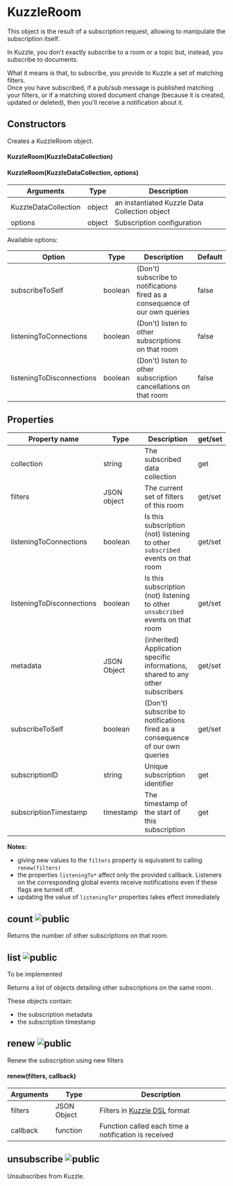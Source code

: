 # KuzzleRoom

This object is the result of a subscription request, allowing to manipulate the subscription itself.

In Kuzzle, you don't exactly subscribe to a room or a topic but, instead, you subscribe to documents.

What it means is that, to subscribe, you provide to Kuzzle a set of matching filters.  
Once you have subscribed, if a pub/sub message is published matching your filters, or if a matching stored document change (because it is created, updated or deleted), then you'll receive a notification about it.

## Constructors

Creates a KuzzleRoom object.

#### KuzzleRoom(KuzzleDataCollection)

#### KuzzleRoom(KuzzleDataCollection, options)

| Arguments | Type | Description |
|---------------|---------|----------------------------------------|
| KuzzleDataCollection | object | an instantiated Kuzzle Data Collection object |
| options | object | Subscription configuration |

Available options:

| Option | Type | Description | Default |
|---------------|---------|----------------------------------------|---------|
| subscribeToSelf | boolean | (Don't) subscribe to notifications fired as a consequence of our own queries | false |
| listeningToConnections | boolean | (Don't) listen to other subscriptions on that room | false |
| listeningToDisconnections | boolean | (Don't) listen to other subscription cancellations on that room | false |


## Properties

| Property name | Type | Description | get/set |
|--------------|--------|-----------------------------------|---------|
| collection | string | The subscribed data collection | get |
| filters | JSON object | The current set of filters of this room | get/set |
| listeningToConnections | boolean | Is this subscription (not) listening to other ``subscribed`` events on that room | get/set |
| listeningToDisconnections | boolean | Is this subscription (not) listening to other ``unsubcribed`` events on that room | get/set |
| metadata | JSON Object | (inherited) Application specific informations, shared to any other subscribers | get/set |
| subscribeToSelf | boolean | (Don't) subscribe to notifications fired as a consequence of our own queries | get/set |
| subscriptionID | string | Unique subscription identifier | get |
| subscriptionTimestamp | timestamp | The timestamp of the start of this subscription | get |

**Notes:**

* giving new values to the ``filters`` property is equivalent to calling ``renew(filters)``
* the properties ``listeningTo*`` affect only the provided callback. Listeners on the corresponding global events receive notifications even if these flags are turned off.
* updating the value of ``listeningTo*`` properties takes effect immediately

## count ![public](./images/public.png)

Returns the number of other subscriptions on that room.

## list ![public](./images/public.png)

<aside class="warning">
To be implemented
</aside>

Returns a list of objects detailing other subscriptions on the same room.

These objects contain:

* the subscription metadata
* the subscription timestamp

## renew ![public](./images/public.png)

Renew the subscription using new filters

#### renew(filters, callback)


| Arguments | Type | Description |
|---------------|---------|----------------------------------------|
| filters | JSON Object | Filters in [Kuzzle DSL](https://github.com/kuzzleio/kuzzle/blob/master/docs/filters.md) format |
| callback | function | Function called each time a notification is received |

## unsubscribe ![public](./images/public.png)

Unsubscribes from Kuzzle.

